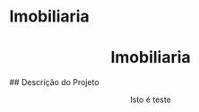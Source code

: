 # Imobiliaria

<h1 align="center">Imobiliaria</h1>
## Descrição do Projeto
<p align="center"> Isto é teste</p>



